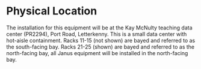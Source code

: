 # Physical Location #
The installation for this equipment will be at the Kay McNulty teaching data center (PR2294), Port Road, Letterkenny. This is a small data center with hot-aisle containment.
Racks 11-15 (not shown) are bayed and referred to as the south-facing bay.
Racks 21-25 (shown) are bayed and referred to as the north-facing bay, all Janus equipment will be installed in the north-facing bay.


